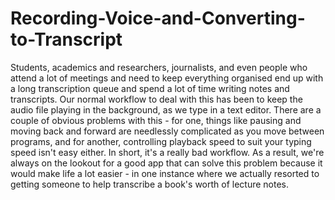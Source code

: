 # Recording-Voice-and-Converting-to-Transcript
Students, academics and researchers, journalists, and even people who attend a lot of meetings and need to keep everything organised end up with a long transcription queue and spend a lot of time writing notes and transcripts. Our normal workflow to deal with this has been to keep the audio file playing in the background, as we type in a text editor. There are a couple of obvious problems with this - for one, things like pausing and moving back and forward are needlessly complicated as you move between programs, and for another, controlling playback speed to suit your typing speed isn't easy either. In short, it's a really bad workflow. As a result, we're always on the lookout for a good app that can solve this problem because it would make life a lot easier - in one instance where we actually resorted to getting someone to help transcribe a book's worth of lecture notes.
